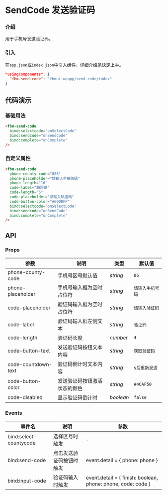 # SendCode 发送验证码

### 介绍

用于手机号发送验证码。

### 引入

在`app.json`或`index.json`中引入组件，详细介绍见[快速上手](#/quickstart#yin-ru-zu-jian)。

```json
"usingComponents": {
  "fbm-send-code": "fbmui-weapp/send-code/index"
}
```

## 代码演示

### 基础用法

```html
<fbm-send-code
  bind:selectcode="onSelectCode"
  bind:sendcode="onSendCode"
  bind:complete="onComplete"
/>
```

### 自定义属性

```html
<fbm-send-code
  phone-county-code="886"
  phone-placeholder="請輸入手機號碼"
  phone-length="10"
  code-label="驗證碼"
  code-length="5"
  code-placeholder="請輸入驗證碼"
  code-button-color="#6900FF"
  bind:selectcode="onSelectCode"
  bind:sendcode="onSendCode"
  bind:complete="onComplete"
/>
```

## API

### Props

| 参数 | 说明 | 类型 | 默认值 |
| --- | --- | --- | --- |
| phone-county-code | 手机号区号默认值 | _string_ | `86` |
| phone-placeholder | 手机号输入框为空时占位符 | _string_ | `请输入手机号码` |
| code-placeholder | 验证码输入框为空时占位符 | _string_ | `请输入验证码` |
| code-label | 验证码输入框左侧文本 | _string_ | `验证码` |
| code-length | 验证码长度 | _number_ | `4` |
| code-button-text | 发送验证码按钮文本内容 | _string_ | `获取验证码` |
| code-countdown-text | 验证码倒计时文本内容 | _string_ | `s后重新发送` |
| code-button-color | 发送验证码按钮激活状态的颜色 | _string_ | `#4CAF50` |
| code-disabled | 显示验证码倒计时 | _boolean_ | `false` |

### Events

| 事件名 | 说明             | 参数 |
| ------ | ---------------- | ---- |
| bind:select-countycode | 选择区号时触发 | - |
| bind:send-code | 点击发送验证码按钮时触发 | event.detail = { phone: phone } |
| bind:input-code | 验证码输入时触发 | event.detail = { finish: boolean, phone: phone, code: code } |

